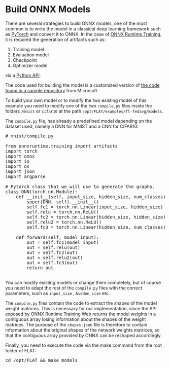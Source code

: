 # Build ONNX Models

There are several strategies to build ONNX models, one of the most common is to write the model in a classical deep learning framework such as [PyTorch](https://pytorch.org/) and convert it to ONNX. 
In the case of [ONNX Runtime Training](https://onnxruntime.ai/training), it is required the generation of artifacts such as:

1. Training model
2. Evaluation model
3. Checkpoint
4. Optimizer model.

via a [Python API](https://onnxruntime.ai/docs/api/python/modules/onnxruntime/training/artifacts.html).


The code used for building the model is a customized version of [the code found in a sample repository](https://github.com/microsoft/onnxruntime-training-examples/tree/master/on_device_training/web/offline-step) from Microsoft.

To build your own model or to modify the two existing model of this example you need to modify one of the two `compile.py` files inside the folders `/mnist` or `cifar10` at the path `/opt/FLAT/examples/fl-fedavg/models`. 

The `compile.py` file, has already a predefined model depending on the dataset used, namely a DNN for MNIST and a CNN for CIFAR10:

<pre lang="python">
# mnist/compile.py

from onnxruntime.training import artifacts
import torch
import onnx
import io
import os
import json
import argparse

# Pytorch class that we will use to generate the graphs.
class DNN(torch.nn.Module):
    def __init__(self, input_size, hidden_size, num_classes):
        super(DNN, self).__init__()
        self.fc1 = torch.nn.Linear(input_size, hidden_size)
        self.relu = torch.nn.ReLU()
        self.fc2 = torch.nn.Linear(hidden_size, hidden_size)
        self.relu2 = torch.nn.ReLU()
        self.fc3 = torch.nn.Linear(hidden_size, num_classes)

    def forward(self, model_input):
        out = self.fc1(model_input)
        out = self.relu(out)
        out = self.fc2(out)
        out = self.relu2(out)
        out = self.fc3(out)
        return out

</pre>

You can modify existing models or change them completely, but of course you need to adapt the rest of the `compile.py` files with the correct parameters, such as `input_size` , `hidden_size` etc.

The `compile.py` files contain the code to extract the shapes of the model weight matrices. This is necessary for our implementation, since the API exposed by ONNX Runtime Training Web returns the model weights in a contiguous array losing information about the shapes of the weight matrices. The purpose of the `shapes.json` file is therefore to contain information about the original shapes of the network weights matrices, so that the contiguous array provided by ONNX can be reshaped accordingly.

Finally, you need to execute the code via the make command from the root folder of FLAT:

<pre lang="bash">
cd /opt/FLAT && make models
</pre>

